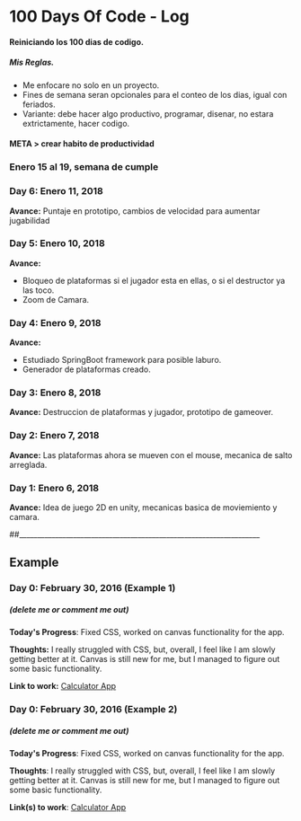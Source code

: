 # 100 Days Of Code - Log
#### Reiniciando los 100 dias de codigo.
##### Mis Reglas.
* Me enfocare no solo en un proyecto.
* Fines de semana seran opcionales para el conteo de los dias, igual con feriados.
* Variante: debe hacer algo productivo, programar, disenar, no estara extrictamente, hacer codigo.
#### META > crear habito de productividad

### Enero 15 al 19, semana de cumple

### Day 6: Enero 11, 2018
**Avance:** Puntaje en prototipo, cambios de velocidad para aumentar jugabilidad
### Day 5: Enero 10, 2018
**Avance:** 
* Bloqueo de plataformas si el jugador esta en ellas, o si el destructor ya las toco.
* Zoom de Camara.
### Day 4: Enero 9, 2018
**Avance:** 
* Estudiado SpringBoot framework para posible laburo.
* Generador de plataformas creado.
### Day 3: Enero 8, 2018
**Avance:** Destruccion de plataformas y jugador, prototipo de gameover.
### Day 2: Enero 7, 2018
**Avance:** Las plataformas ahora se mueven con el mouse, mecanica de salto arreglada.
### Day 1: Enero 6, 2018
**Avance:** Idea de juego 2D en unity, mecanicas basica de moviemiento y camara.


##___________________________________________________________________
## Example
### Day 0: February 30, 2016 (Example 1)
##### (delete me or comment me out)

**Today's Progress**: Fixed CSS, worked on canvas functionality for the app.

**Thoughts:** I really struggled with CSS, but, overall, I feel like I am slowly getting better at it. Canvas is still new for me, but I managed to figure out some basic functionality.

**Link to work:** [Calculator App](http://www.example.com)

### Day 0: February 30, 2016 (Example 2)
##### (delete me or comment me out)

**Today's Progress**: Fixed CSS, worked on canvas functionality for the app.

**Thoughts**: I really struggled with CSS, but, overall, I feel like I am slowly getting better at it. Canvas is still new for me, but I managed to figure out some basic functionality.

**Link(s) to work**: [Calculator App](http://www.example.com)
